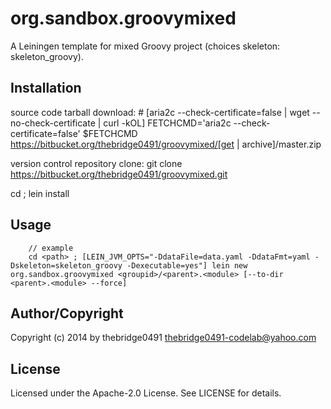 # org.sandbox.groovymixed
<!-- .md to .html: markdown foo.md > foo.html
                   pandoc -s -f markdown_strict -t html5 -o foo.html foo.md -->

A Leiningen template for mixed Groovy project (choices skeleton: skeleton_groovy).

## Installation
source code tarball download:
        # [aria2c --check-certificate=false | wget --no-check-certificate | curl -kOL]
        FETCHCMD='aria2c --check-certificate=false'
        $FETCHCMD https://bitbucket.org/thebridge0491/groovymixed/[get | archive]/master.zip

version control repository clone:
        git clone https://bitbucket.org/thebridge0491/groovymixed.git

cd <path> ; lein install

## Usage
		// example
		cd <path> ; [LEIN_JVM_OPTS="-DdataFile=data.yaml -DdataFmt=yaml -Dskeleton=skeleton_groovy -Dexecutable=yes"] lein new org.sandbox.groovymixed <groupid>/<parent>.<module> [--to-dir <parent>.<module> --force]

## Author/Copyright
Copyright (c) 2014 by thebridge0491 <thebridge0491-codelab@yahoo.com>

## License
Licensed under the Apache-2.0 License. See LICENSE for details.
